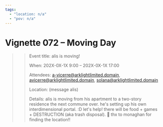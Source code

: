 ```yaml
---
tags:
  - "location: n/a"
  - "pov: n/a"
---
```


# Vignette 072 – Moving Day

> > Event title: alis is moving!
> >
> > When: 202X-0X-1X 9:00 – 202X-0X-1X 17:00
> >
> > Attendees: a-vicerre@arklightlimited.domain, avicerre@arklightlimited.domain, solana@arklightlimited.domain
> >
> > Location: (message alis)
> >
> > Details: alis is moving from his apartment to a two-story residence the next commune over. he's setting up his own interdimensional portal. :D let's help! there will be food + games + DESTRUCTION (aka trash disposal). 👏 thx to monaghan for finding the location!!
